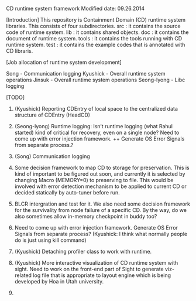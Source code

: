 CD runtime system framework                             Modified date: 09.26.2014

[Introduction]
This repository is Containment Domain (CD) runtime system libraries. This consists of four subdirectories.
src : it contains the source code of runtime system.
lib : it contains shared objects.
doc : it contains the document of runtime system.
tools : it contains the tools running with CD runtime system.
test : it contains the example codes that is annotated with CD libraris.


[Job allocation of runtime system development]

Song - Communication logging
Kyushick - Overall runtime system operations
Jinsuk - Overall runtime system operations
Seong-lyong - Libc logging 


[TODO]

1. (Kyushick) Reporting CDEntry of local space to the centralized data structure of CDEntry (HeadCD)

2. (Seong-lyong) Runtime logging: Isn’t runtime logging (what Rahul started) kind of critical for recovery, even on a single node?
Need to come up with error injection framework.
++ Generate OS Error Signals from separate process.?

3. (Song) Communication logging 

4. Some decision framework to map CD to storage for preservation. This is kind of important to be figured out soon, and currently it is selected by changing Macro (MEMORY=0) to preserving to file. This would be involved with error detection mechanism to be applied to current CD or decided statically by auto-tuner before run.

5. BLCR intergration and test for it. We also need some decision framework for the survivality from node failure of a specific CD. 
By the way, do we also sometimes allow in-memory checkpoint in buddy too?

6. Need to come up with error injection framework.
Generate OS Error Signals from separate process? (Kyushick: I think what normally people do is just using kill command)

7. (Kyushick) Detaching profiler class to work with runtime.

8. (Kyushick) More interactive visualization of CD runtime system with sight. Need to work on the front-end part of Sight to generate viz-related log file that is appropriate to layout engine which is being developed by Hoa in Utah university.

9. 



